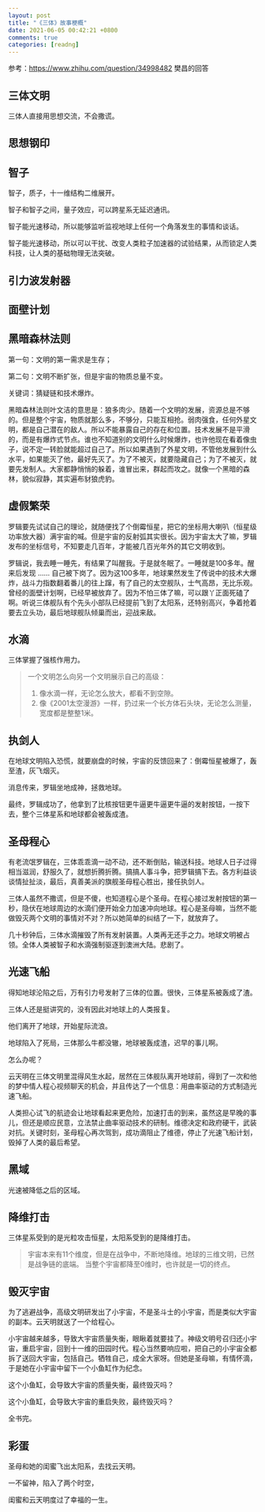 ```yaml
---
layout: post
title: "《三体》故事梗概"
date: 2021-06-05 00:42:21 +0800
comments: true
categories: [readng]
---
```


<!-- more -->

参考：https://www.zhihu.com/question/34998482 樊昌的回答

## 三体文明
三体人直接用思想交流，不会撒谎。

## 思想钢印

## 智子
智子，质子，十一维结构二维展开。

智子和智子之间，量子效应，可以跨星系无延迟通讯。

智子能光速移动，所以能够监听监视地球上任何一个角落发生的事情和谈话。

智子能光速移动，所以可以干扰、改变人类粒子加速器的试验结果，从而锁定人类科技，让人类的基础物理无法突破。

## 引力波发射器

## 面壁计划

## 黑暗森林法则
第一句：文明的第一需求是生存；

第二句：文明不断扩张，但是宇宙的物质总量不变。

关键词：猜疑链和技术爆炸。

黑暗森林法则叶文洁的意思是：狼多肉少。随着一个文明的发展，资源总是不够的。但是整个宇宙，物质就那么多，不够分，只能互相抢。弱肉强食，任何外星文明，都是自己潜在的敌人。所以不能暴露自己的存在和位置。技术发展不是平滑的，而是有爆炸式节点。谁也不知道别的文明什么时候爆炸，也许他现在看着像虫子，说不定一转脸就能超过自己了。所以如果遇到了外星文明，不管他发展到什么水平，如果能灭了他，最好先灭了。为了不被灭，就要隐藏自己；为了不被灭，就要先发制人。大家都静悄悄的躲着，谁冒出来，群起而攻之。就像一个黑暗的森林，貌似寂静，其实遍布豺狼虎豹。

## 虚假繁荣
罗辑要先试试自己的理论，就随便找了个倒霉恒星，把它的坐标用大喇叭（恒星级功率放大器）满宇宙的喊。但是宇宙的反射弧其实很长。因为宇宙太大了嘛，罗辑发布的坐标信号，不知要走几百年，才能被几百光年外的其它文明收到。

罗辑说，我去睡一睡先，有结果了叫醒我。于是就冬眠了。一睡就是100多年。醒来后发现 …… 自己被下岗了。因为这100多年，地球果然发生了传说中的技术大爆炸，战斗力指数翻着番儿的往上蹿，有了自己的太空舰队，士气高昂，无比乐观。曾经的面壁计划啊，已经早被放弃了。因为不怕三体了嘛，可以跟丫正面死磕了啊。听说三体舰队有个先头小部队已经提前飞到了太阳系，还特别高兴，争着抢着要去立头功，最后地球舰队倾巢而出，迎战来敌。

## 水滴
三体掌握了强核作用力。

> 一个文明怎么向另一个文明展示自己的高级：
> 1. 像水滴一样，无论怎么放大，都看不到空隙。
> 2. 像《2001太空漫游》一样，扔过来一个长方体石头块，无论怎么测量，宽度都是整整1米。

## 执剑人
在地球文明陷入恐慌，就要崩盘的时候，宇宙的反馈回来了：倒霉恒星被爆了，轰至渣，灰飞烟灭。

消息传来，罗辑坐地成神，拯救地球。

最终，罗辑成功了，他拿到了比核按钮更牛逼更牛逼更牛逼的发射按钮，一按下去，整个三体星系和地球都会被轰成渣。

## 圣母程心
有老流氓罗辑在，三体乖乖滴一动不动，还不断倒贴，输送科技。地球人日子过得相当滋润，舒服久了，就想折腾折腾。搞搞人事斗争，把罗辑搞下去。各方利益谈谈情扯扯淡，最后，真善美派的旗舰圣母程心胜出，接任执剑人。

三体人虽然不撒谎，但是不傻，也知道程心是个圣母。在程心接过发射按钮的第一秒，隐伏在地球周边的水滴们便开始全力加速冲向地球。程心是圣母嘛，当然不能做毁灭两个文明的事情对不对？所以她简单的纠结了一下，就放弃了。

几十秒钟后，三体水滴摧毁了所有发射装置。人类再无还手之力。地球文明被占领。全体人类被智子和水滴强制驱逐到澳洲大陆。悲剧了。

## 光速飞船
得知地球沦陷之后，万有引力号发射了三体的位置。很快，三体星系被轰成了渣。

三体人还是挺讲究的，没有因此对地球上的人类报复。

他们离开了地球，开始星际流浪。

地球陷入了死局，三体那么牛都没辙，地球被轰成渣，迟早的事儿啊。

怎么办呢？

云天明在三体文明里混得风生水起，居然在三体舰队离开地球前，得到了一次和他的梦中情人程心视频聊天的机会，并且传达了一个信息：用曲率驱动的方式制造光速飞船。

人类担心试飞的航迹会让地球看起来更危险，加速打击的到来，虽然这是早晚的事儿，但还是顺应民意，立法禁止曲率驱动技术的研制。维德决定和政府硬干，武装对抗。关键时刻，圣母程心再次驾到，成功滴阻止了维德，停止了光速飞船计划，毁掉了人类的最后希望。

## 黑域
光速被降低之后的区域。

## 降维打击
三体星系受到的是光粒攻击恒星，太阳系受到的是降维打击。

> 宇宙本来有11个维度，但是在战争中，不断地降维。地球的三维文明，已然是战争链的底端。
当整个宇宙都降至0维时，也许就是一切的终点。

## 毁灭宇宙
为了逃避战争，高级文明研发出了小宇宙，不是圣斗士的小宇宙，而是类似大宇宙的副本。云天明就送了一个给程心。

小宇宙越来越多，导致大宇宙质量失衡，眼瞅着就要挂了。神级文明号召归还小宇宙，重启宇宙，回到十一维的田园时代。程心当然要响应啦，把自己的小宇宙全都拆了送回大宇宙，包括自己。牺牲自己，成全大家呀。但她是圣母嘛，有情怀滴，于是她在小宇宙中留下一个小鱼缸作为纪念。

这个小鱼缸，会导致大宇宙的质量失衡，最终毁灭吗？

这个小鱼缸，会导致大宇宙的重启失败，最终毁灭吗？

全书完。

## 彩蛋
圣母和她的闺蜜飞出太阳系，去找云天明。

一不留神，陷入了两个时空，

闺蜜和云天明度过了幸福的一生。
